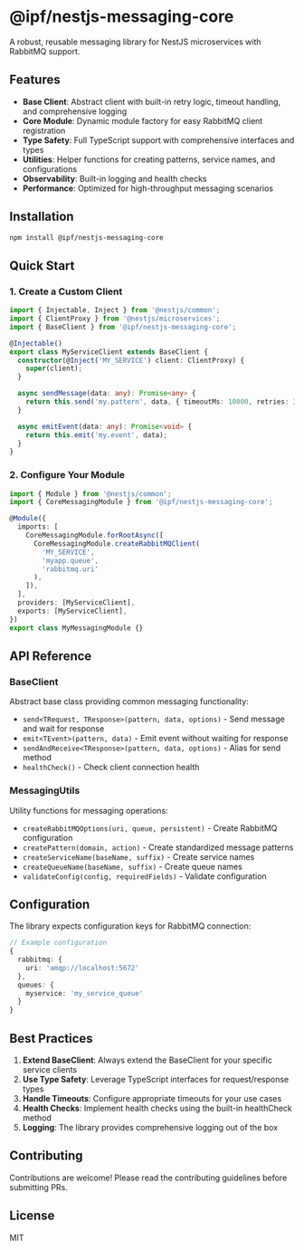 # @ipf/nestjs-messaging-core

A robust, reusable messaging library for NestJS microservices with RabbitMQ support.

## Features

- **Base Client**: Abstract client with built-in retry logic, timeout handling, and comprehensive logging
- **Core Module**: Dynamic module factory for easy RabbitMQ client registration
- **Type Safety**: Full TypeScript support with comprehensive interfaces and types
- **Utilities**: Helper functions for creating patterns, service names, and configurations
- **Observability**: Built-in logging and health checks
- **Performance**: Optimized for high-throughput messaging scenarios

## Installation

```bash
npm install @ipf/nestjs-messaging-core
```

## Quick Start

### 1. Create a Custom Client

```typescript
import { Injectable, Inject } from '@nestjs/common';
import { ClientProxy } from '@nestjs/microservices';
import { BaseClient } from '@ipf/nestjs-messaging-core';

@Injectable()
export class MyServiceClient extends BaseClient {
  constructor(@Inject('MY_SERVICE') client: ClientProxy) {
    super(client);
  }

  async sendMessage(data: any): Promise<any> {
    return this.send('my.pattern', data, { timeoutMs: 10000, retries: 3 });
  }

  async emitEvent(data: any): Promise<void> {
    return this.emit('my.event', data);
  }
}
```

### 2. Configure Your Module

```typescript
import { Module } from '@nestjs/common';
import { CoreMessagingModule } from '@ipf/nestjs-messaging-core';

@Module({
  imports: [
    CoreMessagingModule.forRootAsync([
      CoreMessagingModule.createRabbitMQClient(
        'MY_SERVICE',
        'myapp.queue',
        'rabbitmq.uri'
      ),
    ]),
  ],
  providers: [MyServiceClient],
  exports: [MyServiceClient],
})
export class MyMessagingModule {}
```

## API Reference

### BaseClient

Abstract base class providing common messaging functionality:

- `send<TRequest, TResponse>(pattern, data, options)` - Send message and wait for response
- `emit<TEvent>(pattern, data)` - Emit event without waiting for response  
- `sendAndReceive<TResponse>(pattern, data, options)` - Alias for send method
- `healthCheck()` - Check client connection health

### MessagingUtils

Utility functions for messaging operations:

- `createRabbitMQOptions(uri, queue, persistent)` - Create RabbitMQ configuration
- `createPattern(domain, action)` - Create standardized message patterns
- `createServiceName(baseName, suffix)` - Create service names
- `createQueueName(baseName, suffix)` - Create queue names
- `validateConfig(config, requiredFields)` - Validate configuration

## Configuration

The library expects configuration keys for RabbitMQ connection:

```typescript
// Example configuration
{
  rabbitmq: {
    uri: 'amqp://localhost:5672'
  },
  queues: {
    myservice: 'my_service_queue'
  }
}
```

## Best Practices

1. **Extend BaseClient**: Always extend the BaseClient for your specific service clients
2. **Use Type Safety**: Leverage TypeScript interfaces for request/response types
3. **Handle Timeouts**: Configure appropriate timeouts for your use cases
4. **Health Checks**: Implement health checks using the built-in healthCheck method
5. **Logging**: The library provides comprehensive logging out of the box

## Contributing

Contributions are welcome! Please read the contributing guidelines before submitting PRs.

## License

MIT
